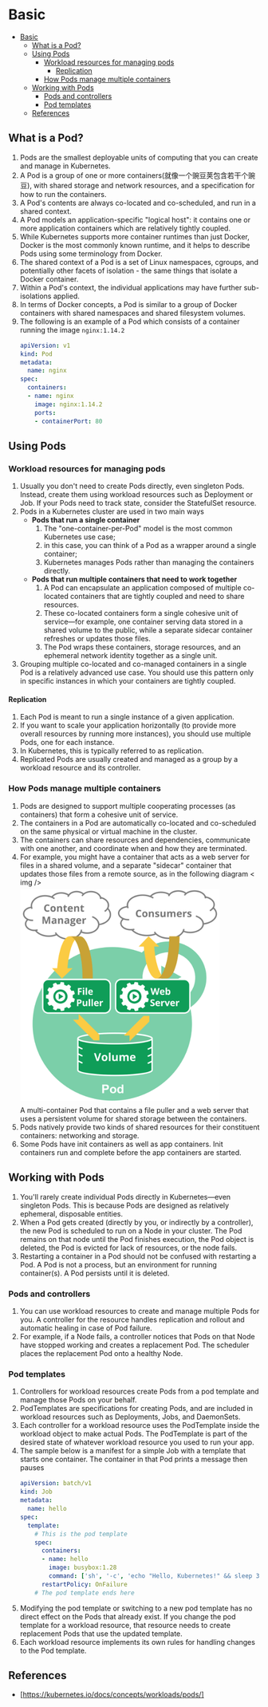 # Basic


<!-- TOC -->

- [Basic](#basic)
    - [What is a Pod?](#what-is-a-pod)
    - [Using Pods](#using-pods)
        - [Workload resources for managing pods](#workload-resources-for-managing-pods)
            - [Replication](#replication)
        - [How Pods manage multiple containers](#how-pods-manage-multiple-containers)
    - [Working with Pods](#working-with-pods)
        - [Pods and controllers](#pods-and-controllers)
        - [Pod templates](#pod-templates)
    - [References](#references)

<!-- /TOC -->


## What is a Pod?
1. Pods are the smallest deployable units of computing that you can create and manage in Kubernetes.
2. A Pod is a group of one or more containers(就像一个豌豆荚包含若干个豌豆), with shared storage and network resources, and a specification for how to run the containers.
3. A Pod's contents are always co-located and co-scheduled, and run in a shared context. 
4. A Pod models an application-specific "logical host": it contains one or more application containers which are relatively tightly coupled. 
5. While Kubernetes supports more container runtimes than just Docker, Docker is the most commonly known runtime, and it helps to describe Pods using some terminology from Docker.
6. The shared context of a Pod is a set of Linux namespaces, cgroups, and potentially other facets of isolation - the same things that isolate a Docker container. 
7. Within a Pod's context, the individual applications may have further sub-isolations applied.
8. In terms of Docker concepts, a Pod is similar to a group of Docker containers with shared namespaces and shared filesystem volumes.
9. The following is an example of a Pod which consists of a container running the image `nginx:1.14.2`
    ```yaml
    apiVersion: v1
    kind: Pod
    metadata:
      name: nginx
    spec:
      containers:
      - name: nginx
        image: nginx:1.14.2
        ports:
        - containerPort: 80
    ```


## Using Pods
### Workload resources for managing pods
1. Usually you don't need to create Pods directly, even singleton Pods. Instead, create them using workload resources such as Deployment or Job. If your Pods need to track state, consider the StatefulSet resource.
2. Pods in a Kubernetes cluster are used in two main ways
    * **Pods that run a single container**
        1. The "one-container-per-Pod" model is the most common Kubernetes use case; 
        2. in this case, you can think of a Pod as a wrapper around a single container; 
        3. Kubernetes manages Pods rather than managing the containers directly.
    * **Pods that run multiple containers that need to work together**
        1. A Pod can encapsulate an application composed of multiple co-located containers that are tightly coupled and need to share resources. 
        2. These co-located containers form a single cohesive unit of service—for example, one container serving data stored in a shared volume to the public, while a separate sidecar container refreshes or updates those files. 
        3. The Pod wraps these containers, storage resources, and an ephemeral network identity together as a single unit.
3. Grouping multiple co-located and co-managed containers in a single Pod is a relatively advanced use case. You should use this pattern only in specific instances in which your containers are tightly coupled.

#### Replication
1. Each Pod is meant to run a single instance of a given application. 
2. If you want to scale your application horizontally (to provide more overall resources by running more instances), you should use multiple Pods, one for each instance. 
3. In Kubernetes, this is typically referred to as replication. 
4. Replicated Pods are usually created and managed as a group by a workload resource and its controller.

### How Pods manage multiple containers
1. Pods are designed to support multiple cooperating processes (as containers) that form a cohesive unit of service. 
2. The containers in a Pod are automatically co-located and co-scheduled on the same physical or virtual machine in the cluster. 
3. The containers can share resources and dependencies, communicate with one another, and coordinate when and how they are terminated.
4. For example, you might have a container that acts as a web server for files in a shared volume, and a separate "sidecar" container that updates those files from a remote source, as in the following diagram
    < img />
    <img src="../../images/02.svg" width="400" style="display: block; margin: 5px 0 10px;" />
    A multi-container Pod that contains a file puller and a web server that uses a persistent volume for shared storage between the containers.
5. Pods natively provide two kinds of shared resources for their constituent containers: networking and storage.
6. Some Pods have init containers as well as app containers. Init containers run and complete before the app containers are started.


## Working with Pods
1. You'll rarely create individual Pods directly in Kubernetes—even singleton Pods. This is because Pods are designed as relatively ephemeral, disposable entities. 
2. When a Pod gets created (directly by you, or indirectly by a controller), the new Pod is scheduled to run on a Node in your cluster. The Pod remains on that node until the Pod finishes execution, the Pod object is deleted, the Pod is evicted for lack of resources, or the node fails.
3. Restarting a container in a Pod should not be confused with restarting a Pod. A Pod is not a process, but an environment for running container(s). A Pod persists until it is deleted.

### Pods and controllers
1. You can use workload resources to create and manage multiple Pods for you. A controller for the resource handles replication and rollout and automatic healing in case of Pod failure. 
2. For example, if a Node fails, a controller notices that Pods on that Node have stopped working and creates a replacement Pod. The scheduler places the replacement Pod onto a healthy Node.

### Pod templates 
1. Controllers for workload resources create Pods from a pod template and manage those Pods on your behalf.
2. PodTemplates are specifications for creating Pods, and are included in workload resources such as Deployments, Jobs, and DaemonSets.
3. Each controller for a workload resource uses the PodTemplate inside the workload object to make actual Pods. The PodTemplate is part of the desired state of whatever workload resource you used to run your app.
4. The sample below is a manifest for a simple Job with a template that starts one container. The container in that Pod prints a message then pauses
    ```yaml
    apiVersion: batch/v1
    kind: Job
    metadata:
      name: hello
    spec:
      template:
        # This is the pod template
        spec:
          containers:
          - name: hello
            image: busybox:1.28
            command: ['sh', '-c', 'echo "Hello, Kubernetes!" && sleep 3600']
          restartPolicy: OnFailure
        # The pod template ends here
    ```
5. Modifying the pod template or switching to a new pod template has no direct effect on the Pods that already exist. If you change the pod template for a workload resource, that resource needs to create replacement Pods that use the updated template.
6. Each workload resource implements its own rules for handling changes to the Pod template.


## References
* [https://kubernetes.io/docs/concepts/workloads/pods/]